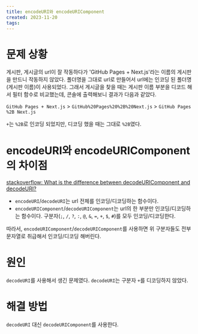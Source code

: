 ```yaml
---
title: encodeURI와 encodeURIComponent
created: 2023-11-20
tags:
---
```


# 문제 상황

게시판, 게시글의 url이 잘 작동하다가 'GitHub Pages + Next.js'라는 이름의 게시판을 만드니 작동하지 않았다. 폴더명을 그대로 url로 만들어서 url에는 인코딩 된 폴더명(게시판 이름)이 사용되었다. 그래서 게시글을 찾을 때는 게시판 이름 부분을 디코드 해서 필터 함수로 비교했는데, 콘솔에 출력해보니 결과가 다음과 같았다.

`GitHub Pages + Next.js` > `GitHub%20Pages%20%2B%20Next.js` > `GitHub Pages %2B Next.js`

`+`는 `%2B`로 인코딩 되었지만, 디코딩 했을 때는 그대로 `%2B`였다.

# encodeURI와 encodeURIComponent의 차이점

[stackoverflow: What is the difference between decodeURIComponent and decodeURI?][1]

- `encodeURI`/`decodeURI`는 url 전체를 인코딩/디코딩하는 함수이다.
- `encodeURIComponent`/`decodeURIComponent`는 url의 한 부분만 인코딩/디코딩하는 함수이다. 구분자(`;`, `/`, `?`, `:`, `@`, `&`, `=`, `+`, `$`, `#`)를 모두 인코딩/디코딩한다.

따라서, `encodeURIComponent`/`decodeURIComponent`를 사용하면 위 구분자들도 전부 문자열로 취급해서 인코딩/디코딩 해버린다.

# 원인

`decodeURI`를 사용해서 생긴 문제였다. `decodeURI`는 구분자 `+`를 디코딩하지 않았다.

# 해결 방법

`decodeURI` 대신 `decodeURIComponent`를 사용한다.

[1]: https://stackoverflow.com/questions/747641/what-is-the-difference-between-decodeuricomponent-and-decodeuri
